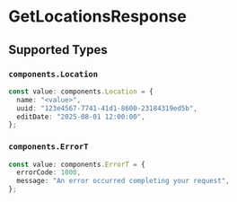 # GetLocationsResponse


## Supported Types

### `components.Location`

```typescript
const value: components.Location = {
  name: "<value>",
  uuid: "123e4567-7741-41d1-8600-23184319ed5b",
  editDate: "2025-08-01 12:00:00",
};
```

### `components.ErrorT`

```typescript
const value: components.ErrorT = {
  errorCode: 1000,
  message: "An error occurred completing your request",
};
```


